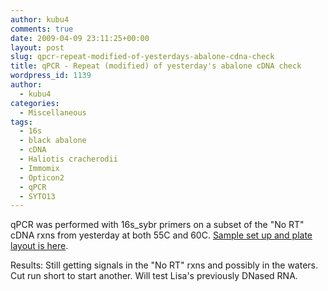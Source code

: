 ```yaml
---
author: kubu4
comments: true
date: 2009-04-09 23:11:25+00:00
layout: post
slug: qpcr-repeat-modified-of-yesterdays-abalone-cdna-check
title: qPCR - Repeat (modified) of yesterday's abalone cDNA check
wordpress_id: 1139
author:
  - kubu4
categories:
  - Miscellaneous
tags:
  - 16s
  - black abalone
  - cDNA
  - Haliotis cracherodii
  - Immomix
  - Opticon2
  - qPCR
  - SYTO13
---
```


qPCR was performed with 16s_sybr primers on a subset of the "No RT" cDNA rxns from yesterday at both 55C and 60C. [Sample set up and plate layout is here](https://eagle.fish.washington.edu/Arabidopsis/Notebook%20Workup%20Files/20090409-01.jpg).

Results: Still getting signals in the "No RT" rxns and possibly in the waters. Cut run short to start another. Will test Lisa's previously DNased RNA.
